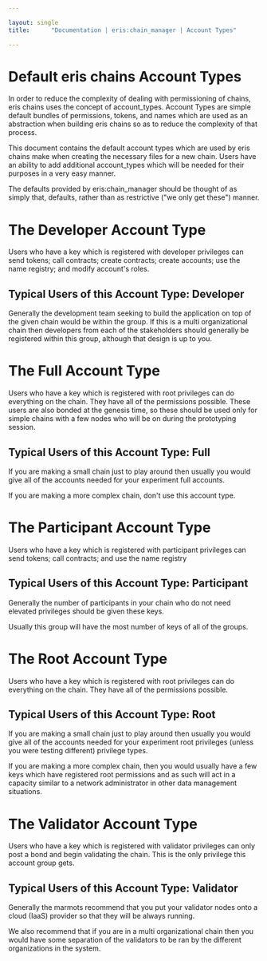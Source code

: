 ```yaml
---

layout: single
title:      "Documentation | eris:chain_manager | Account Types"

---
```


# Default eris chains Account Types

In order to reduce the complexity of dealing with permissioning
of chains, eris chains uses the concept of account_types. Account Types are
simple default bundles of permissions, tokens, and names which are used
as an abstraction when building eris chains so as to reduce the complexity
of that process.

This document contains the default account types which are used by
eris chains make when creating the necessary files for a new chain. Users
have an ability to add additional account_types which will be needed for
their purposes in a very easy manner.

The defaults provided by eris:chain_manager should be thought of as simply
that, defaults, rather than as restrictive ("we only get these") manner.


# The Developer Account Type

Users who have a key which is registered with developer privileges can send
tokens; call contracts; create contracts; create accounts; use the name registry;
and modify account's roles.


## Typical Users of this Account Type: Developer

Generally the development team seeking to build the application on top of the
given chain would be within the group. If this is a multi organizational
chain then developers from each of the stakeholders should generally be registered
within this group, although that design is up to you.


# The Full Account Type

Users who have a key which is registered with root privileges can do everything
on the chain. They have all of the permissions possible. These users are also
bonded at the genesis time, so these should be used only for simple chains with
a few nodes who will be on during the prototyping session.


## Typical Users of this Account Type: Full

If you are making a small chain just to play around then usually you would
give all of the accounts needed for your experiment full accounts.

If you are making a more complex chain, don't use this account type.


# The Participant Account Type

Users who have a key which is registered with participant privileges can send
tokens; call contracts; and use the name registry


## Typical Users of this Account Type: Participant

Generally the number of participants in your chain who do not need elevated
privileges should be given these keys.

Usually this group will have the most number of keys of all of the groups.


# The Root Account Type

Users who have a key which is registered with root privileges can do everything
on the chain. They have all of the permissions possible.


## Typical Users of this Account Type: Root

If you are making a small chain just to play around then usually you would
give all of the accounts needed for your experiment root privileges (unless you
were testing different) privilege types.

If you are making a more complex chain, then you would usually have a few
keys which have registered root permissions and as such will act in a capacity
similar to a network administrator in other data management situations.


# The Validator Account Type

Users who have a key which is registered with validator privileges can
only post a bond and begin validating the chain. This is the only privilege
this account group gets.


## Typical Users of this Account Type: Validator

Generally the marmots recommend that you put your validator nodes onto a cloud
(IaaS) provider so that they will be always running.

We also recommend that if you are in a multi organizational chain then you would
have some separation of the validators to be ran by the different organizations
in the system.
